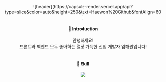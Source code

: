 <div align="center"> 
![header](https://capsule-render.vercel.app/api?type=slice&color=auto&height=250&text=Haewon%20Github&fontAlign=60)
  
####   :love_letter: Introduction
안녕하세요! 
<br/>
프론트와 백엔드 모두 좋아하는 열정 가득한 신입 개발자 임해원입니다!
<br/>
<br/>
####   :hammer: Skill
<img src="https://img.shields.io/badge/JAVA-007396?style=for-the-badge&logo=java&logoColor=white">
  
  
<!--
**haeeewonn/haeeewonn** is a ✨ _special_ ✨ repository because its `README.md` (this file) appears on your GitHub profile.

Here are some ideas to get you started:

- 🔭 I’m currently working on ...
- 🌱 I’m currently learning ...
- 👯 I’m looking to collaborate on ...
- 🤔 I’m looking for help with ...
- 💬 Ask me about ...
- 📫 How to reach me: ...
- 😄 Pronouns: ...
- ⚡ Fun fact: ...
-->
</div>
